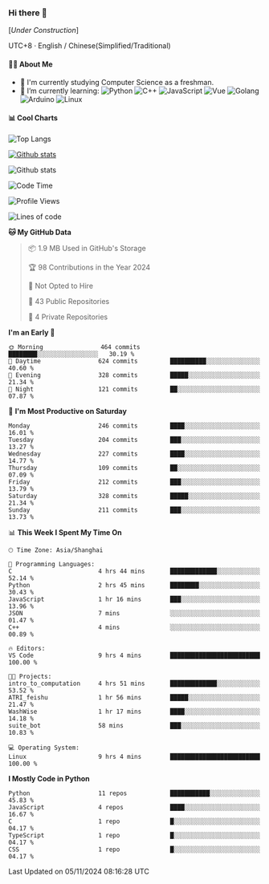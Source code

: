 ### Hi there 👋

\[*Under Construction*\]

UTC+8 · English / Chinese(Simplified/Traditional)

<!--
**NoNormalCreeper/NoNormalCreeper** is a ✨ _special_ ✨ repository because its `README.md` (this file) appears on your GitHub profile.

Here are some ideas to get you started:

- 🔭 I’m currently working on ...
- 🌱 I’m currently learning ...
- 👯 I’m looking to collaborate on ...
- 🤔 I’m looking for help with ...
- 💬 Ask me about ...
- 📫 How to reach me: ...
- 😄 Pronouns: ...
- ⚡ Fun fact: ...
-->

#### 👩‍💻 About Me

- 🏫 I'm currently studying Computer Science as a freshman.
- 🌱 I’m currently learning: 
![Python](https://img.shields.io/badge/-Python-blue?style=flat-square&logo=Python&logoColor=fff)
![C++](https://img.shields.io/badge/-C%2B%2B-00599C?style=flat-square&logo=C%2B%2B&logoColor=fff)
![JavaScript](https://img.shields.io/badge/-JavaScript-ffca18?style=flat-square&logo=JavaScript&logoColor=fff)
![Vue](https://img.shields.io/badge/-Vue-4FC08D?style=flat-square&logo=Vue.js&logoColor=fff)
![Golang](https://img.shields.io/badge/-Go-007d9c?style=flat-square&logo=Go&logoColor=fff)
![Arduino](https://img.shields.io/badge/-Arduino-00979D?style=flat-square&logo=Arduino&logoColor=fff)
![Linux](https://img.shields.io/badge/-Linux-FCC624?style=flat-square&logo=Linux&logoColor=fff)

#### 📊 Cool Charts

![Top Langs](https://github-readme-stats.vercel.app/api/top-langs/?username=NoNormalCreeper&layout=compact)

[![Github stats](https://github-readme-stats.vercel.app/api?username=NoNormalCreeper&show_icons=true)](https://github.com/anuraghazra/github-readme-stats)

![Github stats](https://github-profile-trophy.vercel.app/?username=NoNormalCreeper)


<!--START_SECTION:waka-->
![Code Time](http://img.shields.io/badge/Code%20Time-201%20hrs%2035%20mins-blue)

![Profile Views](http://img.shields.io/badge/Profile%20Views-3-blue)

![Lines of code](https://img.shields.io/badge/From%20Hello%20World%20I%27ve%20Written-2.7%20million%20lines%20of%20code-blue)

**🐱 My GitHub Data** 

> 📦 1.9 MB Used in GitHub's Storage 
 > 
> 🏆 98 Contributions in the Year 2024
 > 
> 🚫 Not Opted to Hire
 > 
> 📜 43 Public Repositories 
 > 
> 🔑 4 Private Repositories 
 > 
**I'm an Early 🐤** 

```text
🌞 Morning                464 commits         ████████░░░░░░░░░░░░░░░░░   30.19 % 
🌆 Daytime                624 commits         ██████████░░░░░░░░░░░░░░░   40.60 % 
🌃 Evening                328 commits         █████░░░░░░░░░░░░░░░░░░░░   21.34 % 
🌙 Night                  121 commits         ██░░░░░░░░░░░░░░░░░░░░░░░   07.87 % 
```
📅 **I'm Most Productive on Saturday** 

```text
Monday                   246 commits         ████░░░░░░░░░░░░░░░░░░░░░   16.01 % 
Tuesday                  204 commits         ███░░░░░░░░░░░░░░░░░░░░░░   13.27 % 
Wednesday                227 commits         ████░░░░░░░░░░░░░░░░░░░░░   14.77 % 
Thursday                 109 commits         ██░░░░░░░░░░░░░░░░░░░░░░░   07.09 % 
Friday                   212 commits         ███░░░░░░░░░░░░░░░░░░░░░░   13.79 % 
Saturday                 328 commits         █████░░░░░░░░░░░░░░░░░░░░   21.34 % 
Sunday                   211 commits         ███░░░░░░░░░░░░░░░░░░░░░░   13.73 % 
```


📊 **This Week I Spent My Time On** 

```text
🕑︎ Time Zone: Asia/Shanghai

💬 Programming Languages: 
C                        4 hrs 44 mins       █████████████░░░░░░░░░░░░   52.14 % 
Python                   2 hrs 45 mins       ████████░░░░░░░░░░░░░░░░░   30.43 % 
JavaScript               1 hr 16 mins        ███░░░░░░░░░░░░░░░░░░░░░░   13.96 % 
JSON                     7 mins              ░░░░░░░░░░░░░░░░░░░░░░░░░   01.47 % 
C++                      4 mins              ░░░░░░░░░░░░░░░░░░░░░░░░░   00.89 % 

🔥 Editors: 
VS Code                  9 hrs 4 mins        █████████████████████████   100.00 % 

🐱‍💻 Projects: 
intro_to_computation     4 hrs 51 mins       █████████████░░░░░░░░░░░░   53.52 % 
ATRI_feishu              1 hr 56 mins        █████░░░░░░░░░░░░░░░░░░░░   21.47 % 
WashWise                 1 hr 17 mins        ████░░░░░░░░░░░░░░░░░░░░░   14.18 % 
suite_bot                58 mins             ███░░░░░░░░░░░░░░░░░░░░░░   10.83 % 

💻 Operating System: 
Linux                    9 hrs 4 mins        █████████████████████████   100.00 % 
```

**I Mostly Code in Python** 

```text
Python                   11 repos            ███████████░░░░░░░░░░░░░░   45.83 % 
JavaScript               4 repos             ████░░░░░░░░░░░░░░░░░░░░░   16.67 % 
C                        1 repo              █░░░░░░░░░░░░░░░░░░░░░░░░   04.17 % 
TypeScript               1 repo              █░░░░░░░░░░░░░░░░░░░░░░░░   04.17 % 
CSS                      1 repo              █░░░░░░░░░░░░░░░░░░░░░░░░   04.17 % 
```




 Last Updated on 05/11/2024 08:16:28 UTC
<!--END_SECTION:waka-->

